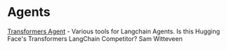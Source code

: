 # Agents
[Transformers Agent](https://colab.research.google.com/drive/1HGpp1OI-o_ppHi2bHZsvV6QX9k5gsTIK?usp=sharing) - Various tools for Langchain Agents. Is this Hugging Face's Transformers LangChain Competitor? Sam Witteveen



